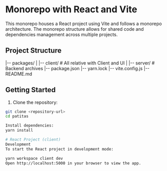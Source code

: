 # Monorepo with React and Vite

This monorepo houses a React project using Vite and follows a monorepo architecture. The monorepo structure allows for shared code and dependencies management across multiple projects.

## Project Structure

|-- packages/
| |-- client/ # All relative with Client and UI
| |-- server/ # Backend archives
|-- package.json
|-- yarn.lock
|-- vite.config.js
|-- README.md

## Getting Started

1. Clone the repository:

```bash
git clone <repository-url>
cd patitas

Install dependencies:
yarn install

# React Project (client)
Development
To start the React project in development mode:

yarn workspace client dev
Open http://localhost:5000 in your browser to view the app.
